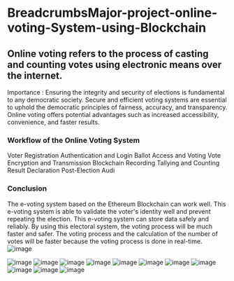 # BreadcrumbsMajor-project-online-voting-System-using-Blockchain

## Online voting refers to the process of casting and counting votes using electronic means over the internet.
Importance :
Ensuring the integrity and security of elections is fundamental to any democratic society.
Secure and efficient voting systems are essential to uphold the democratic principles of fairness, accuracy, and transparency.
Online voting offers potential advantages such as increased accessibility, convenience, and faster results.

### Workflow of the Online Voting System
Voter Registration
Authentication and Login
Ballot Access and Voting
Vote Encryption and Transmission
Blockchain Recording
Tallying and Counting 
Result Declaration
Post-Election Audi


### Conclusion
The e-voting system based on the Ethereum Blockchain can work well. 
This e-voting system is able to validate the voter's identity well and prevent repeating the election. 
This e-voting system can store data safely and reliably. 
By using this electoral system, the voting process will be much faster and safer. 
The voting process and the calculation of the number of votes will be faster because the voting process is done in real-time.
![image](https://github.com/Chiluverichethankumar/Major-project-online-voting-System-using-Blockchain-/assets/132481430/3357269b-582e-4f87-917b-a11c05c20124)

![image](https://github.com/Chiluverichethankumar/Major-project-online-voting-System-using-Blockchain-/assets/132481430/77df08bc-5732-4c3a-ad3a-e50d54ae1c47)
![image](https://github.com/Chiluverichethankumar/Major-project-online-voting-System-using-Blockchain-/assets/132481430/3f8f5934-84f3-4949-8579-609b619fb69a)
![image](https://github.com/Chiluverichethankumar/Major-project-online-voting-System-using-Blockchain-/assets/132481430/cdcb085f-697f-4f06-ad21-8c28bc296b11)
![image](https://github.com/Chiluverichethankumar/Major-project-online-voting-System-using-Blockchain-/assets/132481430/45421302-eb8a-415b-b81b-713277d119b0)
![image](https://github.com/Chiluverichethankumar/Major-project-online-voting-System-using-Blockchain-/assets/132481430/c4edf80b-37e5-4bfa-af44-3d498e3c1f1f)
![image](https://github.com/Chiluverichethankumar/Major-project-online-voting-System-using-Blockchain-/assets/132481430/40ed2ce4-7523-4852-84f4-1690705a264f)
![image](https://github.com/Chiluverichethankumar/Major-project-online-voting-System-using-Blockchain-/assets/132481430/c71a5150-2a19-48d6-b635-ca2cfbad0075)
![image](https://github.com/Chiluverichethankumar/Major-project-online-voting-System-using-Blockchain-/assets/132481430/8fbf8d3b-0d49-4b09-9082-bf477e5e6bf9)
![image](https://github.com/Chiluverichethankumar/Major-project-online-voting-System-using-Blockchain-/assets/132481430/d9a3a791-b975-4228-b92b-81a9b7033be9)
![image](https://github.com/Chiluverichethankumar/Major-project-online-voting-System-using-Blockchain-/assets/132481430/a9dcb363-c1b3-40f6-91f2-0eee6cba93c0)
![image](https://github.com/Chiluverichethankumar/Major-project-online-voting-System-using-Blockchain-/assets/132481430/fa05f831-6150-448d-a33b-6a4753377087)





